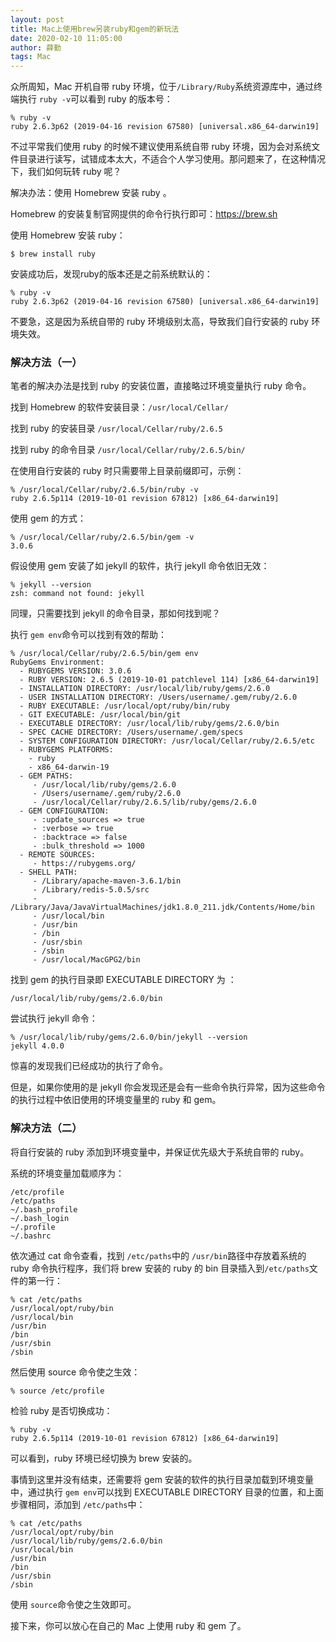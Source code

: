 ```yaml
---
layout: post
title: Mac上使用brew另装ruby和gem的新玩法
date: 2020-02-10 11:05:00
author: 薛勤
tags: Mac
---
```


众所周知，Mac 开机自带 ruby 环境，位于`/Library/Ruby`系统资源库中，通过终端执行 `ruby -v`可以看到 ruby 的版本号：

```shell
% ruby -v 
ruby 2.6.3p62 (2019-04-16 revision 67580) [universal.x86_64-darwin19]
```

不过平常我们使用 ruby 的时候不建议使用系统自带 ruby 环境，因为会对系统文件目录进行读写，试错成本太大，不适合个人学习使用。那问题来了，在这种情况下，我们如何玩转 ruby 呢？

解决办法：使用 Homebrew 安装 ruby 。

Homebrew 的安装复制官网提供的命令行执行即可：<https://brew.sh>

使用 Homebrew 安装 ruby：

```shell
$ brew install ruby
```

安装成功后，发现ruby的版本还是之前系统默认的：

```shell
% ruby -v 
ruby 2.6.3p62 (2019-04-16 revision 67580) [universal.x86_64-darwin19]
```

不要急，这是因为系统自带的 ruby 环境级别太高，导致我们自行安装的 ruby 环境失效。

### 解决方法（一）

笔者的解决办法是找到 ruby 的安装位置，直接略过环境变量执行 ruby 命令。

找到 Homebrew 的软件安装目录：`/usr/local/Cellar/`

找到 ruby 的安装目录 `/usr/local/Cellar/ruby/2.6.5`

找到 ruby 的命令目录 `/usr/local/Cellar/ruby/2.6.5/bin/`

在使用自行安装的 ruby 时只需要带上目录前缀即可，示例：

```shell
% /usr/local/Cellar/ruby/2.6.5/bin/ruby -v
ruby 2.6.5p114 (2019-10-01 revision 67812) [x86_64-darwin19]
```

使用 gem 的方式：

```shell
% /usr/local/Cellar/ruby/2.6.5/bin/gem -v 
3.0.6
```

假设使用 gem 安装了如 jekyll 的软件，执行 jekyll 命令依旧无效：

```shell
% jekyll --version                                 
zsh: command not found: jekyll
```

同理，只需要找到 jekyll 的命令目录，那如何找到呢？

执行 `gem env`命令可以找到有效的帮助：

```
% /usr/local/Cellar/ruby/2.6.5/bin/gem env        
RubyGems Environment:
  - RUBYGEMS VERSION: 3.0.6
  - RUBY VERSION: 2.6.5 (2019-10-01 patchlevel 114) [x86_64-darwin19]
  - INSTALLATION DIRECTORY: /usr/local/lib/ruby/gems/2.6.0
  - USER INSTALLATION DIRECTORY: /Users/username/.gem/ruby/2.6.0
  - RUBY EXECUTABLE: /usr/local/opt/ruby/bin/ruby
  - GIT EXECUTABLE: /usr/local/bin/git
  - EXECUTABLE DIRECTORY: /usr/local/lib/ruby/gems/2.6.0/bin
  - SPEC CACHE DIRECTORY: /Users/username/.gem/specs
  - SYSTEM CONFIGURATION DIRECTORY: /usr/local/Cellar/ruby/2.6.5/etc
  - RUBYGEMS PLATFORMS:
    - ruby
    - x86_64-darwin-19
  - GEM PATHS:
     - /usr/local/lib/ruby/gems/2.6.0
     - /Users/username/.gem/ruby/2.6.0
     - /usr/local/Cellar/ruby/2.6.5/lib/ruby/gems/2.6.0
  - GEM CONFIGURATION:
     - :update_sources => true
     - :verbose => true
     - :backtrace => false
     - :bulk_threshold => 1000
  - REMOTE SOURCES:
     - https://rubygems.org/
  - SHELL PATH:
     - /Library/apache-maven-3.6.1/bin
     - /Library/redis-5.0.5/src
     - /Library/Java/JavaVirtualMachines/jdk1.8.0_211.jdk/Contents/Home/bin
     - /usr/local/bin
     - /usr/bin
     - /bin
     - /usr/sbin
     - /sbin
     - /usr/local/MacGPG2/bin
```

找到 gem 的执行目录即 EXECUTABLE DIRECTORY 为 ：

```shell
/usr/local/lib/ruby/gems/2.6.0/bin
```

尝试执行 jekyll 命令：

```shell
% /usr/local/lib/ruby/gems/2.6.0/bin/jekyll --version
jekyll 4.0.0
```

惊喜的发现我们已经成功的执行了命令。

但是，如果你使用的是 jekyll 你会发现还是会有一些命令执行异常，因为这些命令的执行过程中依旧使用的环境变量里的 ruby 和 gem。

### 解决方法（二）

将自行安装的 ruby 添加到环境变量中，并保证优先级大于系统自带的 ruby。

系统的环境变量加载顺序为：

```
/etc/profile
/etc/paths 
~/.bash_profile 
~/.bash_login 
~/.profile 
~/.bashrc
```

依次通过 cat 命令查看，找到 `/etc/paths`中的 `/usr/bin`路径中存放着系统的 ruby 命令执行程序，我们将 brew 安装的 ruby 的 bin 目录插入到`/etc/paths`文件的第一行：

```
% cat /etc/paths
/usr/local/opt/ruby/bin
/usr/local/bin
/usr/bin
/bin
/usr/sbin
/sbin
```

然后使用 source 命令使之生效：

```
% source /etc/profile
```

检验 ruby 是否切换成功：

```
% ruby -v            
ruby 2.6.5p114 (2019-10-01 revision 67812) [x86_64-darwin19]
```

可以看到，ruby 环境已经切换为 brew 安装的。

事情到这里并没有结束，还需要将 gem 安装的软件的执行目录加载到环境变量中，通过执行 `gem env`可以找到 EXECUTABLE DIRECTORY 目录的位置，和上面步骤相同，添加到 `/etc/paths`中：

```
% cat /etc/paths
/usr/local/opt/ruby/bin
/usr/local/lib/ruby/gems/2.6.0/bin
/usr/local/bin
/usr/bin
/bin
/usr/sbin
/sbin
```

使用 `source`命令使之生效即可。

接下来，你可以放心在自己的 Mac 上使用 ruby 和 gem 了。

